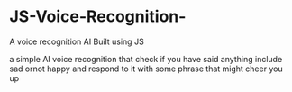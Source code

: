 # JS-Voice-Recognition-
A voice recognition AI Built using JS



a simple AI voice recognition that check if you have said anything include sad ornot happy and respond to it with some phrase that might cheer you up 
